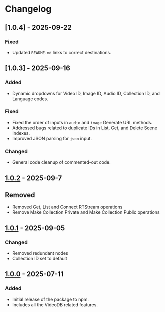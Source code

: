 # Changelog

## [1.0.4] - 2025-09-22

### Fixed

- Updated `README.md` links to correct destinations.

## [1.0.3] - 2025-09-16

### Added

- Dynamic dropdowns for Video ID, Image ID, Audio ID, Collection ID, and Language codes.

### Fixed

- Fixed the order of inputs in `audio` and `image` Generate URL methods.
- Addressed bugs related to duplicate IDs in List, Get, and Delete Scene Indexes.
- Improved JSON parsing for `json` input.

### Changed

- General code cleanup of commented-out code.

## [1.0.2]() - 2025-09-7

## Removed

- Removed Get, List and Connect RTStream operations
- Remove Make Collection Private and Make Collection Public operations

## [1.0.1]() - 2025-09-05

### Changed

- Removed redundant nodes
- Collection ID set to default

## [1.0.0]() - 2025-07-11

### Added

- Initial release of the package to npm.
- Includes all the VideoDB related features.
